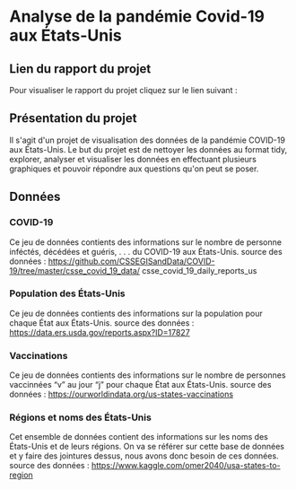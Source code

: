 # Analyse de la pandémie Covid-19 aux États-Unis

## Lien du rapport du projet

Pour visualiser le rapport du projet cliquez sur le lien suivant :


## Présentation du projet

Il s'agit d'un projet de visualisation des données de la pandémie COVID-19 aux États-Unis.
Le but du projet est de nettoyer les données au format tidy, explorer, analyser et visualiser les données en effectuant plusieurs graphiques et pouvoir répondre aux questions qu'on peut se poser.

## Données

### COVID-19
Ce jeu de données contients des informations sur le nombre de personne inféctés, décédées et guéris, . . . du COVID-19 aux États-Unis.
source des données : https://github.com/CSSEGISandData/COVID-19/tree/master/csse_covid_19_data/ csse_covid_19_daily_reports_us

### Population des États-Unis
Ce jeu de données contients des informations sur la population pour chaque État aux États-Unis. source des données : https://data.ers.usda.gov/reports.aspx?ID=17827

### Vaccinations
Ce jeu de données contients des informations sur le nombre de personnes vaccinnées “v” au jour “j” pour chaque État aux États-Unis.
source des données : https://ourworldindata.org/us-states-vaccinations

### Régions et noms des États-Unis
Cet ensemble de données contient des informations sur les noms des États-Unis et de leurs régions. On va se référer sur cette base de données et y faire des jointures dessus, nous avons donc besoin de ces données.
source des données : https://www.kaggle.com/omer2040/usa-states-to-region
